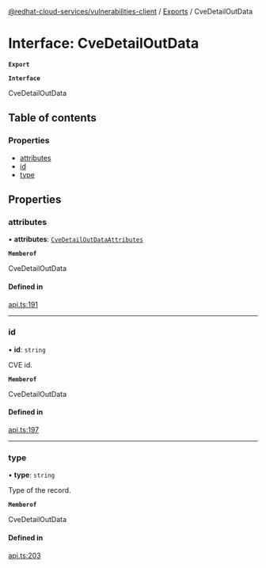 [@redhat-cloud-services/vulnerabilities-client](../README.md) / [Exports](../modules.md) / CveDetailOutData

# Interface: CveDetailOutData

**`Export`**

**`Interface`**

CveDetailOutData

## Table of contents

### Properties

- [attributes](CveDetailOutData.md#attributes)
- [id](CveDetailOutData.md#id)
- [type](CveDetailOutData.md#type)

## Properties

### attributes

• **attributes**: [`CveDetailOutDataAttributes`](CveDetailOutDataAttributes.md)

**`Memberof`**

CveDetailOutData

#### Defined in

[api.ts:191](https://github.com/RedHatInsights/javascript-clients/blob/master/packages/vulnerabilities/git-api/api.ts#L191)

___

### id

• **id**: `string`

CVE id.

**`Memberof`**

CveDetailOutData

#### Defined in

[api.ts:197](https://github.com/RedHatInsights/javascript-clients/blob/master/packages/vulnerabilities/git-api/api.ts#L197)

___

### type

• **type**: `string`

Type of the record.

**`Memberof`**

CveDetailOutData

#### Defined in

[api.ts:203](https://github.com/RedHatInsights/javascript-clients/blob/master/packages/vulnerabilities/git-api/api.ts#L203)
